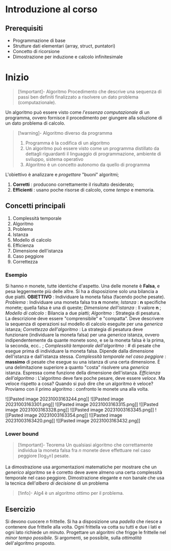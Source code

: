 # Introduzione al corso
## Prerequisiti
- Programmazione di base
- Strutture dati elementari (array, struct, puntatori)
- Concetto di ricorsione
- Dimostrazione per induzione e calcolo infinitesimale
# Inizio

>[!important]- Algoritmo
>Procedimento che descrive una sequenza di passi ben definiti finalizzato a risolvere un dato problema (computazionale).

Un algoritmo può essere visto come *l'essenza computazionale* di un programma, ovvero fornisce il procedimento per giungere alla soluzione di un dato problema di calcolo.

>[!warning]- Algoritmo diverso da programma
>1. Programma è la codifica di un algoritmo
>2. Un algoritmo può essere visto come un programma distillato da dettagli riguardanti il linguaggio di programmazione, ambiente di sviluppo, sistema operativo
>3. Algoritmo è un concetto autonomo da quello di programma

L'obiettivo è analizzare e *progettare* "buoni" algoritmi;
1. **Corretti** : producono correttamente il risultato desiderato;
2. **Efficienti** : usano poche risorse di calcolo, come *tempo* e memoria.
## Concetti principali
1. Complessità temporale
2. Algoritmo
3. Problema
4. Istanza
5. Modello di calcolo
6. Efficienza
7. Dimensione dell'istanza
8. Caso peggiore
9. Correttezza
### Esempio
Si hanno *n* monete, tutte identiche d'aspetto. Una delle monete è **Falsa**, e pesa leggermente più delle altre. Si ha a disposizione solo una bilancia a due piatti.
**OBIETTIVO** : Individuare la moneta falsa (facendo poche pesate).
*Problema* : Individuare una moneta falsa tra **n** monete;
*Istanza* : **n** specifiche monete; quella falsa è una di queste;
*Dimensione dell'istanza* : Il valore **n** ;
*Modello di calcolo* : Bilancia a due piatti;
*Algoritmo* : Strategia di pesatura. La descrizione deve essere "comprensibile" e "compatta". Deve descrivere la sequenza di operazioni sul modello di calcolo eseguite per una *generica* istanza;
*Correttezza dell'algoritmo* : La strategia di pesatura deve funzionare (individuare la moneta falsa) per una *generica* istanza, ovvero indipendentemente da quante monete sono, e se la moneta falsa è la prima, la seconda, ecc.. ;
*Complessità temporale dell'algoritmo* : # di pesate che esegue prima di individuare la moneta falsa. Dipende dalla dimensione dell'istanza e dall'istanza stessa.
*Complessità temporale nel caso peggiore* : **massimo** di pesate che esegue su una istanza di una certa dimensione. È una delimitazione superiore a quanto "costa" risolvere una *generica* istanza. Espressa come funzione della dimensione dell'istanza.
*Efficienza dell'algoritmo* : L'algoritmo deve fare poche pesare, deve essere *veloce*. Ma veloce rispetto a cosa? Quando si può dire che un algoritmo è veloce?
Proviamo con il primo algoritmo : confronto le monete una alla volta.

![[Pasted image 20231003163244.png]]
![[Pasted image 20231003163301.png]]
![[Pasted image 20231003163315.png]]
![[Pasted image 20231003163328.png]]
![[Pasted image 20231003163345.png]]
![[Pasted image 20231003163354.png]]
![[Pasted image 20231003163420.png]]
![[Pasted image 20231003163432.png]]

### Lower bound

>[!important]- Teorema
>Un qualsiasi algoritmo che correttamente individua la moneta falsa fra *n* monete deve effettuare nel caso peggiore $\lceil\log_3 n\rceil$ pesate.

La dimostrazione usa argomentazioni matematiche per mostrare che un *generico* algoritmo se è corretto deve avere almeno una certa complessità temporale nel caso peggiore.
Dimostrazione elegante e non banale che usa la tecnica dell'*albero di decisione* di un problema

>[!info]- Alg4 è un algoritmo ottimo per il problema.

## Esercizio
Si devono cuocere *n* frittelle. Si ha a disposizione una *padella* che riesce a contenere due frittelle alla volta. Ogni frittella va cotta su tutti e due i lati e ogni lato richiede un minuto. Progettare un algoritmi che frigge le frittelle nel *minor tempo possibile*. Si argomenti, se possibile, sulla *ottimalità* dell'algoritmo proposto.